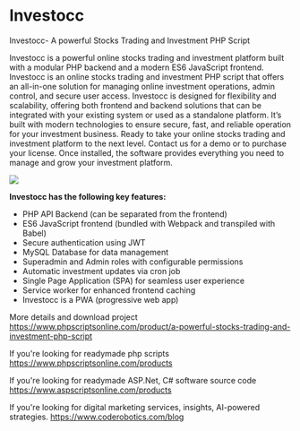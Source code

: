 # Investocc
Investocc- A powerful Stocks Trading and Investment PHP Script

Investocc is a powerful online stocks trading and investment platform built with a modular PHP backend and a modern ES6 JavaScript frontend. Investocc is an online stocks trading and investment PHP script that offers an all-in-one solution for managing online investment operations, admin control, and secure user access. Investocc is designed for flexibility and scalability, offering both frontend and backend solutions that can be integrated with your existing system or used as a standalone platform. It’s built with modern technologies to ensure secure, fast, and reliable operation for your investment business. Ready to take your online stocks trading and investment platform to the next level. Contact us for a demo or to purchase your license. Once installed, the software provides everything you need to manage and grow your investment platform.

<img src="https://www.phpscriptsonline.com/frontend/assets/templates/PHP-investment-software.jpg"><br>

<b>Investocc has the following key features:</b>

<ul>
<li>PHP API Backend (can be separated from the frontend)</li>
<li>ES6 JavaScript frontend (bundled with Webpack and transpiled with Babel)</li>
<li>Secure authentication using JWT</li>
<li>MySQL Database for data management</li>
<li>Superadmin and Admin roles with configurable permissions</li>
<li>Automatic investment updates via cron job</li>
<li>Single Page Application (SPA) for seamless user experience</li>
<li>Service worker for enhanced frontend caching</li>
<li>Investocc is a PWA (progressive web app)</li>
</ul>

More details and download project
https://www.phpscriptsonline.com/product/a-powerful-stocks-trading-and-investment-php-script

If you're looking for readymade php scripts
https://www.phpscriptsonline.com/products

If you're looking for readymade ASP.Net, C# software source code
https://www.aspscriptsonline.com/products

If you're looking for digital marketing services, insights, AI-powered strategies.
https://www.coderobotics.com/blog

